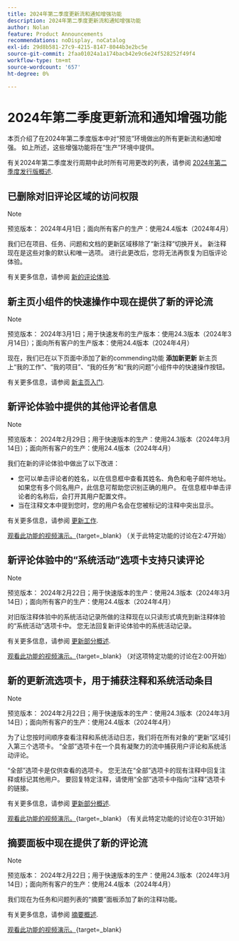 ```yaml
---
title: 2024年第二季度更新流和通知增强功能
description: 2024年第二季度更新流和通知增强功能
author: Nolan
feature: Product Announcements
recommendations: noDisplay, noCatalog
exl-id: 29d8b581-27c9-4215-8147-8044b3e2bc5e
source-git-commit: 2faa01024a1a174bacb42e9c6e24f528252f49f4
workflow-type: tm+mt
source-wordcount: '657'
ht-degree: 0%

---
```


# 2024年第二季度更新流和通知增强功能

本页介绍了在2024年第二季度版本中对“预览”环境做出的所有更新流和通知增强。 如上所述，这些增强功能将在“生产”环境中提供。

有关2024年第二季度发行周期中此时所有可用更改的列表，请参阅 [2024年第二季度发行版概述](/help/quicksilver/product-announcements/product-releases/24-q2-release-activity/24-q2-release-overview.md).

## 已删除对旧评论区域的访问权限

>[!NOTE]
>
>预览版本： 2024年4月1日；面向所有客户的生产：使用24.4版本（2024年4月）

我们已在项目、任务、问题和文档的更新区域移除了“新注释”切换开关。 新注释现在是这些对象的默认和唯一选项。 进行此更改后，您将无法再恢复为旧版评论体验。

有关更多信息，请参阅 [新的评论体验](/help/quicksilver/product-announcements/betas/new-commenting-experience-beta/unified-commenting-experience.md).

## 新主页小组件的快速操作中现在提供了新的评论流

>[!NOTE]
>
>预览版本： 2024年3月1日；用于快速发布的生产版本：使用24.3版本（2024年3月14日）；面向所有客户的生产版本：使用24.4版本（2024年4月）

现在，我们已在以下页面中添加了新的commending功能 **添加新更新** 新主页上“我的工作”、“我的项目”、“我的任务”和“我的问题”小组件中的快速操作按钮。

有关更多信息，请参阅 [新主页入门](/help/quicksilver/workfront-basics/using-home/new-home/get-started-with-new-home.md).

## 新评论体验中提供的其他评论者信息

>[!NOTE]
>
>预览版本： 2024年2月29日；用于快速版本的生产：使用24.3版本（2024年3月14日）；面向所有客户的生产：使用24.4版本（2024年4月）

我们在新的评论体验中做出了以下改进：

* 您可以单击评论者的姓名，以在信息框中查看其姓名、角色和电子邮件地址。 如果您有多个同名用户，此信息可帮助您识别正确的用户。 在信息框中单击评论者的名称后，会打开其用户配置文件。
* 当在注释文本中提到您时，您的用户名会在您被标记的注释中突出显示。

有关更多信息，请参阅 [更新工作](/help/quicksilver/workfront-basics/updating-work-items-and-viewing-updates/update-work.md).

[观看此功能的视频演示。](https://video.tv.adobe.com/v/3427992/){target=_blank} （关于此特定功能的讨论在2:47开始）

## 新评论体验中的“系统活动”选项卡支持只读评论

>[!NOTE]
>
>预览版本： 2024年2月22日；用于快速版本的生产：使用24.3版本（2024年3月14日）；面向所有客户的生产：使用24.4版本（2024年4月）

对旧版注释体验中的系统活动记录所做的注释现在以只读形式填充到新注释体验的“系统活动”选项卡中。 您无法回复新评论体验中的系统活动记录。

有关更多信息，请参阅 [更新部分概述](/help/quicksilver/workfront-basics/updating-work-items-and-viewing-updates/updates-tab-overview.md).

[观看此功能的视频演示。](https://video.tv.adobe.com/v/3427992/){target=_blank} （对这项特定功能的讨论在2:00开始）

## 新的更新流选项卡，用于捕获注释和系统活动条目

>[!NOTE]
>
>预览版本： 2024年2月22日；用于快速版本的生产：使用24.3版本（2024年3月14日）；面向所有客户的生产：使用24.4版本（2024年4月）

为了让您按时间顺序查看注释和系统活动日志，我们将在所有对象的“更新”区域引入第三个选项卡。 “全部”选项卡在一个具有凝聚力的流中捕获用户评论和系统活动评论。

“全部”选项卡是仅供查看的选项卡。 您无法在“全部”选项卡的现有注释中回复注释或标记其他用户。 要回复特定注释，请使用“全部”选项卡中指向“注释”选项卡的链接。

有关更多信息，请参阅 [更新部分概述](/help/quicksilver/workfront-basics/updating-work-items-and-viewing-updates/updates-tab-overview.md).

[观看此功能的视频演示。](https://video.tv.adobe.com/v/3427992/){target=_blank} （有关此特定功能的讨论在0:31开始）

## 摘要面板中现在提供了新的评论流

>[!NOTE]
>
>预览版本： 2024年2月22日；用于快速版本的生产：使用24.3版本（2024年3月14日）；面向所有客户的生产：使用24.4版本（2024年4月）

我们现在为任务和问题列表的“摘要”面板添加了新的注释功能。

有关更多信息，请参阅 [摘要概述](/help/quicksilver/workfront-basics/the-new-workfront-experience/summary-overview.md).

[观看此功能的视频演示。](https://video.tv.adobe.com/v/3427991/){target=_blank}
